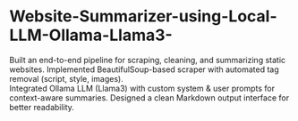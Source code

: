 # Website-Summarizer-using-Local-LLM-Ollama-Llama3-
Built an end-to-end pipeline for scraping, cleaning, and summarizing static websites. 
Implemented BeautifulSoup-based scraper with automated tag removal (script, style, images).  
Integrated Ollama LLM (Llama3) with custom system &amp; user prompts for context-aware summaries. 
Designed a clean Markdown output interface for better readability.
